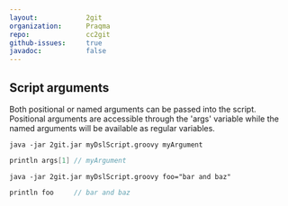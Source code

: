 ```yaml
---
layout:            2git
organization:      Praqma
repo:              cc2git
github-issues:     true
javadoc:           false
---
```


## Script arguments

Both positional or named arguments can be passed into the script.
Positional arguments are accessible through the 'args' variable while the named arguments will be available as regular variables.

`java -jar 2git.jar myDslScript.groovy myArgument`

```groovy
println args[1] // myArgument
```

`java -jar 2git.jar myDslScript.groovy foo="bar and baz"`

```groovy
println foo     // bar and baz
```
